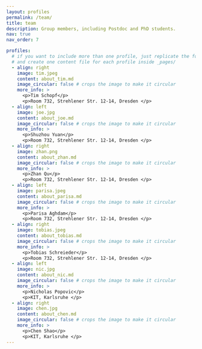 ```yaml
---
layout: profiles
permalink: /team/
title: team
description: Group members, including Postdoc and PhD students.
nav: true
nav_order: 7

profiles:
  # if you want to include more than one profile, just replicate the following block
  # and create one content file for each profile inside _pages/
  - align: right
    image: tim.jpeg
    content: about_tim.md
    image_circular: false # crops the image to make it circular
    more_info: >
      <p>Tim Schopf</p>
      <p>Room 732, Strehlener Str. 12-14, Dresden </p>
  - align: left
    image: joe.jpg
    content: about_joe.md
    image_circular: false # crops the image to make it circular
    more_info: >
      <p>Shuzhou Yuan</p>
      <p>Room 732, Strehlener Str. 12-14, Dresden </p>
  - align: right
    image: zhan.png
    content: about_zhan.md
    image_circular: false # crops the image to make it circular
    more_info: >
      <p>Zhan Qu</p>
      <p>Room 732, Strehlener Str. 12-14, Dresden </p>
  - align: left
    image: parisa.jpeg
    content: about_parisa.md
    image_circular: false # crops the image to make it circular
    more_info: >
      <p>Parisa Aghdam</p>
      <p>Room 732, Strehlener Str. 12-14, Dresden </p>
  - align: right
    image: tobias.jpeg
    content: about_tobias.md
    image_circular: false # crops the image to make it circular
    more_info: >
      <p>Tobias Schreieder</p>
      <p>Room 732, Strehlener Str. 12-14, Dresden </p>
  - align: left
    image: nic.jpg
    content: about_nic.md
    image_circular: false # crops the image to make it circular
    more_info: >
      <p>Nicholas Popovic</p>
      <p>KIT, Karlsruhe </p>
  - align: right
    image: chen.jpg
    content: about_chen.md
    image_circular: false # crops the image to make it circular
    more_info: >
      <p>Chen Shao</p>
      <p>KIT, Karlsruhe </p>
---
```

